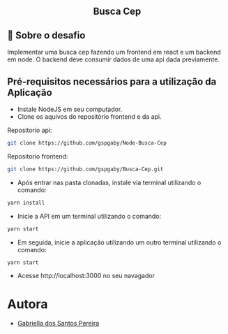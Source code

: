<h2 align="center">
  Busca Cep
</h2>

## 🚀 Sobre o desafio

Implementar uma busca cep fazendo um frontend em react e um backend em node. O backend deve consumir dados de uma api dada previamente.

## Pré-requisitos necessários para a utilização da Aplicação

- Instale NodeJS em seu computador.
- Clone os aquivos do repositório frontend e da api.

Repositorio api:

```sh
git clone https://github.com/gspgaby/Node-Busca-Cep
```

Repositorio frontend:

```sh
git clone https://github.com/gspgaby/Busca-Cep.git
```

- Após entrar nas pasta clonadas, instale via terminal utilizando o comando:

```sh
yarn install
```

- Inicie a API em um terminal utilizando o comando:

```sh
yarn start
```

- Em seguida, inicie a aplicação utilizando um outro terminal utilizando o comando:

```sh
yarn start
```

- Acesse http://localhost:3000 no seu navagador

# Autora

- [Gabriella dos Santos Pereira](https://github.com/gspgaby)
